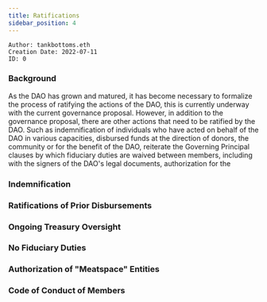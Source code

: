 ```yaml
---
title: Ratifications
sidebar_position: 4
---
```


```
Author: tankbottoms.eth
Creation Date: 2022-07-11
ID: 0
```

### Background

As the DAO has grown and matured, it has become necessary to formalize the process of ratifying the actions of the DAO, this is currently underway with the current governance proposal. However, in addition to the governance proposal, there are other actions that need to be ratified by the DAO. Such as indemnification of individuals who have acted on behalf of the DAO in various capacities, disbursed funds at the direction of donors, the community or for the benefit of the DAO, reiterate the Governing Principal clauses by which fiduciary duties are waived between members, including with the signers of the DAO's legal documents, authorization for the

### Indemnification

### Ratifications of Prior Disbursements

### Ongoing Treasury Oversight

### No Fiduciary Duties

### Authorization of "Meatspace" Entities

### Code of Conduct of Members
